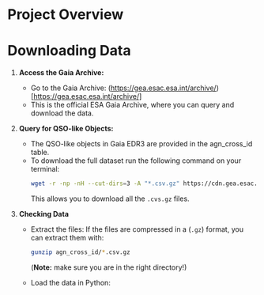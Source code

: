 # Project Overview

# Downloading Data

1. <b>Access the Gaia Archive:</b>
     - Go to the Gaia Archive: (https://gea.esac.esa.int/archive/)[https://gea.esac.esa.int/archive/]
     - This is the official ESA Gaia Archive, where you can query and download the data.

2. <b>Query for QSO-like Objects:</b>
     - The QSO-like objects in Gaia EDR3 are provided in the agn_cross_id table.
     - To download the full dataset run the following command on your terminal:
          ```bash
          wget -r -np -nH --cut-dirs=3 -A "*.csv.gz" https://cdn.gea.esac.esa.int/Gaia/gedr3/auxiliary/agn_cross_id/
          ```
        This allows you to download all the ```.cvs.gz``` files.

3. <b>Checking Data</b>
     - Extract the files:
       If the files are compressed in a (```.gz```) format, you can extract them with:
       ```bash
       gunzip agn_cross_id/*.csv.gz
       ```
       (<b>Note:</b> make sure you are in the right directory!)
       
     - Load the data in Python:


